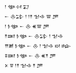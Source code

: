 <div class='block'>
<div class='line'>𒁹 𒀲𒀴 𒍑</div>
<div class='line'>𒀸 𒊮𒁉 𒁹 𒁹𒈫 𒈠𒈾 𒐌 𒂆</div>
<div class='line'>𒁹 𒊩𒀲 𒀸 𒊮 𒌍𒐌 𒂆</div>
<div class='line'>𒈫𒌅 𒊩𒀲 𒀸 𒊮𒁉 𒁹 𒈠𒈾</div>
<div class='line'>𒐈𒋢 𒊩𒀲 𒀸 𒊮 𒁹 𒈠𒈾 𒊭 𒈗</div>
<div class='line'>𒐉𒌅 𒊩𒀲 𒀸 𒊮 𒌍𒈫 𒂆</div>
<div class='line'>𒉽 𒐊 𒁹𒈫 𒈠𒈾 𒈫 𒂆</div>
</div>